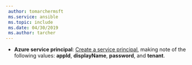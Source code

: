 ```yaml
---
 author: tomarchermsft
 ms.service: ansible
 ms.topic: include
 ms.date: 04/30/2019
 ms.author: tarcher
---
```


- **Azure service principal**: [Create a service principal](azure/developer/ansible/create-ansible-service-principal), making note of the following values: **appId**, **displayName**, **password**, and **tenant**.
